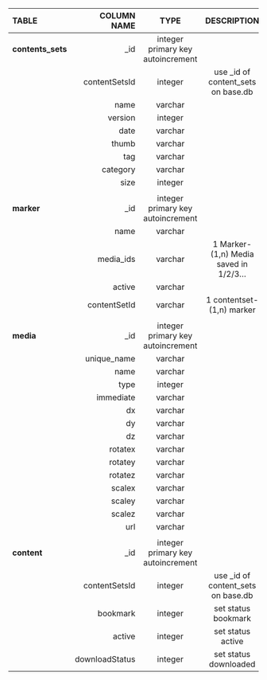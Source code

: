|TABLE|COLUMN NAME|TYPE|DESCRIPTION|
|:---------|----------:|:----------:|:----------:|
|**contents_sets**|_id |integer primary key autoincrement||
||contentSetsId|integer|use _id of content_sets on base.db|
||name|varchar||
||version|integer||
||date|varchar||
||thumb|varchar||
||tag|varchar||
||category|varchar||
||size|integer||
|||||
|**marker**|_id|integer primary key autoincrement||
||name|varchar||
||media_ids|varchar|1 Marker- (1,n) Media saved in 1/2/3…|
||active|varchar||
||contentSetId|varchar|1 contentset-(1,n) marker|
|||||
|**media**|_id|integer primary key autoincrement||
||unique_name|varchar||
||name|varchar||
||type|integer||
||immediate|varchar||
||dx|varchar||
||dy|varchar||
||dz|varchar||
||rotatex|varchar||
||rotatey|varchar||
||rotatez|varchar||
||scalex|varchar||
||scaley|varchar||
||scalez|varchar||
||url|varchar||
|||||
|**content**|_id|integer primary key autoincrement||
||contentSetsId|integer|use _id of content_sets on base.db|
||bookmark|integer|set status bookmark|
||active|integer|set status active|
||downloadStatus|integer|set status downloaded|
